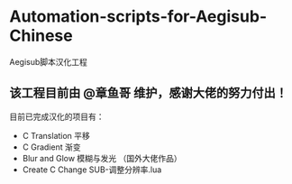 # Automation-scripts-for-Aegisub-Chinese
Aegisub脚本汉化工程

## 该工程目前由 @章鱼哥 维护，感谢大佬的努力付出！

目前已完成汉化的项目有：  
+ C Translation 平移
+ C Gradient 渐变
+ Blur and Glow 模糊与发光 （国外大佬作品）
+ Create C Change SUB-调整分辨率.lua
